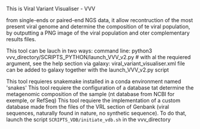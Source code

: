 This is Viral Variant Visualiser - VVV

from single-ends or paired-end NGS data, it allow recontruction of the most present viral genome and determine the composition of te viral population, by outputting a PNG image of the viral population and oter complementary results files.

This tool can be lauch in two ways:
    command line: python3 vvv_directory/SCRIPTS_PYTHON/launch_VVV_v2.py # with al the requiered argument, see the help section
    via galaxy: viral_variant_visualiser.xml file can be added to galaxy together with the launch_VVV_v2.py script

This tool requieres snakemake installed in a conda environment named 'snakes'
This tool requiere the configuration of a database tat determine the metagenomic composition of the sample (nt database from NCBI for exemple, or RefSeq)
This tool requiere the implementation of a custom database made from the files of the VRL section of Genbank (viral sequences, naturally found in nature, no synthetic sequence). To do that, launch the script ```SCRIPTS_VDB/initiate_vdb.sh``` in the vvv_directory
